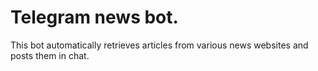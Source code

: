 # Telegram news bot.

This bot automatically retrieves articles from various news websites and posts them in chat.
